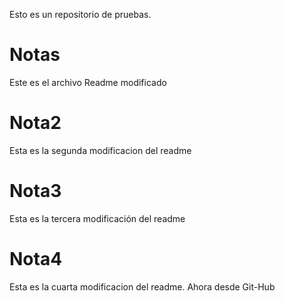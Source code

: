 Esto es un repositorio de pruebas.
# Notas
Este es el archivo Readme modificado
# Nota2
Esta es la segunda modificacion del readme
# Nota3
Esta es la tercera modificación del readme
# Nota4
Esta es la cuarta modificacion del readme. Ahora desde Git-Hub
